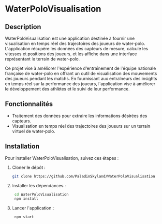 # WaterPoloVisualisation

## Description
WaterPoloVisualisation est une application destinée à fournir une visualisation en temps réel des trajectoires des joueurs de water-polo. L'application récupère les données des capteurs de mesure, calcule les vitesses et positions des joueurs, et les affiche dans une interface représentant le terrain de water-polo.

Ce projet vise à améliorer l'expérience d'entraînement de l'équipe nationale française de water-polo en offrant un outil de visualisation des mouvements des joueurs pendant les matchs. En fournissant aux entraîneurs des insights en temps réel sur la performance des joueurs, l'application vise à améliorer le développement des athlètes et le suivi de leur performance.

## Fonctionnalités
- Traitement des données pour extraire les informations désirées des capteurs.
- Visualisation en temps réel des trajectoires des joueurs sur un terrain virtuel de water-polo.

## Installation
Pour installer WaterPoloVisualisation, suivez ces étapes :

1. Cloner le dépôt :
   ```sh
   git clone https://github.com/PaladinSkyland/WaterPoloVisualisation
2. Installer les dépendances :
   ```sh
    cd WaterPoloVisualisation
    npm install
3. Lancer l'application :
   ```sh
    npm start
